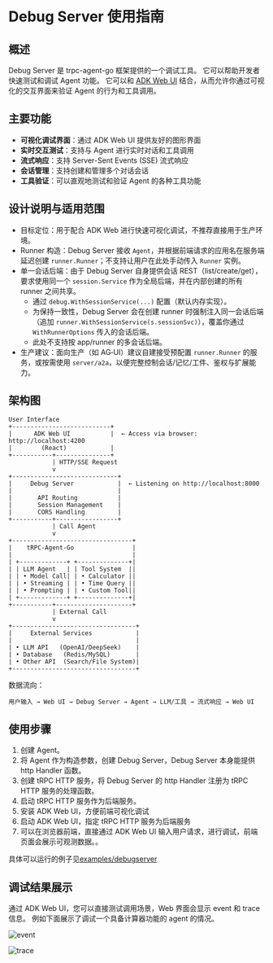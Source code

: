 # Debug Server 使用指南

## 概述

Debug Server 是 trpc-agent-go 框架提供的一个调试工具。 
它可以帮助开发者快速测试和调试 Agent 功能。
它可以和 [ADK Web UI](https://github.com/google/adk-web) 结合，从而允许你通过可视化的交互界面来验证 Agent 的行为和工具调用。

## 主要功能

- **可视化调试界面**：通过 ADK Web UI 提供友好的图形界面
- **实时交互测试**：支持与 Agent 进行实时对话和工具调用
- **流式响应**：支持 Server-Sent Events (SSE) 流式响应
- **会话管理**：支持创建和管理多个对话会话
- **工具验证**：可以直观地测试和验证 Agent 的各种工具功能

## 设计说明与适用范围

- 目标定位：用于配合 ADK Web 进行快速可视化调试，不推荐直接用于生产环境。
- Runner 构造：Debug Server 接收 `Agent`，并根据前端请求的应用名在服务端延迟创建 `runner.Runner`；不支持让用户在此处手动传入 `Runner` 实例。
- 单一会话后端：由于 Debug Server 自身提供会话 REST（list/create/get），要求使用同一个 `session.Service` 作为全局后端，并在内部创建的所有 runner 之间共享。
  - 通过 `debug.WithSessionService(...)` 配置（默认内存实现）。
  - 为保持一致性，Debug Server 会在创建 runner 时强制注入同一会话后端（追加 `runner.WithSessionService(s.sessionSvc)`），覆盖你通过 `WithRunnerOptions` 传入的会话后端。
  - 此处不支持按 app/runner 的多会话后端。
- 生产建议：面向生产（如 AG‑UI）建议自建接受预配置 `runner.Runner` 的服务，或按需使用 `server/a2a`，以便完整控制会话/记忆/工件、鉴权与扩展能力。

## 架构图

```
User Interface
+---------------------------+
|      ADK Web UI           |  ← Access via browser: http://localhost:4200
|        (React)            |
+-----------+---------------+
            | HTTP/SSE Request
            v
+-----------------------------+
|     Debug Server            |  ← Listening on http://localhost:8000
|                             |
|       API Routing           | 
|       Session Management    | 
|       CORS Handling         |
+-----------+-----------------+
            | Call Agent
            v
+---------------------------------+
|    tRPC-Agent-Go                |
|                                 |
| +-------------+ +--------------+| 
| | LLM Agent   | | Tool System  ||
| | • Model Call| | • Calculator ||
| | • Streaming | | • Time Query ||
| | • Prompting | | • Custom Tool||
| +-------------+ +--------------+|
+-----------+---------------------+
            | External Call
            v
+----------------------------------+
|     External Services            |
|                                  |
| • LLM API   (OpenAI/DeepSeek)    | 
| • Database   (Redis/MySQL)       | 
| • Other API  (Search/File System)|
+----------------------------------+
```

数据流向：

```
用户输入 → Web UI → Debug Server → Agent → LLM/工具 → 流式响应 → Web UI
```

## 使用步骤

1. 创建 Agent。
2. 将 Agent 作为构造参数，创建 Debug Server，Debug Server 本身能提供 http Handler 函数。
3. 创建 tRPC HTTP 服务，将 Debug Server 的 http Handler 注册为 tRPC HTTP 服务的处理函数。
4. 启动 tRPC HTTP 服务作为后端服务。
5. 安装 ADK Web UI，方便前端可视化调试
6. 启动 ADK Web UI，指定 tRPC HTTP 服务为后端服务
7. 可以在浏览器前端，直接通过 ADK Web UI 输入用户请求，进行调试，前端页面会展示可观测数据。。

具体可以运行的例子见[examples/debugserver](https://github.com/trpc-group/trpc-agent-go/tree/main/examples/debugserver)

## 调试结果展示

通过 ADK Web UI，您可以直接测试调用场景，Web 界面会显示 event 和 trace 信息。
例如下面展示了调试一个具备计算器功能的 agent 的情况。

![event](../assets/img/debugserver/event.png)

![trace](../assets/img/debugserver/trace.png)
